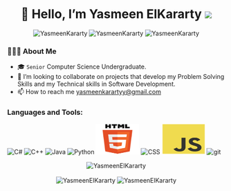 <h1 align="center">👋 Hello, I’m Yasmeen ElKararty 
  <a href="https://www.linkedin.com/in/yasmeenelkararty/"><img src="https://img.shields.io/badge/linkedin-%230177B5?style=flat&logo=linkedin&logoColor=white"/></a> 
</h1>

<p align="center"> <img src="https://komarev.com/ghpvc/?username=YasmeenKararty&label=Profile%20views&color=0e75b6&style=flat" alt="YasmeenKararty" />
		   <img src="https://badges.pufler.dev/repos/YasmeenKararty" alt="YasmeenKararty" />
		   <img src="https://img.shields.io/github/followers/YasmeenKararty?label=Followers" alt="YasmeenKararty" />
</p>


<h3> 👨🏻‍💻 About Me </h3>

- 🎓 `Senior` Computer Science Undergraduate.
- 🔭  I’m looking to collaborate on projects that develop my Problem Solving Skills and my Technical skills in Software Development.
- 📫 How to reach me yasmeenkarartyy@gmail.com


<h3 align="left">Languages and Tools:</h3>
<p align="left"> 
  <img src="https://cdn.svgporn.com/logos/c-sharp.svg" alt="C#" width="100" height="70"/> 
  <img  src="https://cdn.worldvectorlogo.com/logos/c.svg" alt="C++" width="100" height="70"/> 
  <img src="https://www.vectorlogo.zone/logos/java/java-ar21.svg" alt="Java" width="100" height="70"/> 
  <img src="https://www.vectorlogo.zone/logos/python/python-ar21.svg" alt="Python" width="100" height="70"/> 
  <img src="https://raw.githubusercontent.com/devicons/devicon/master/icons/html5/html5-original-wordmark.svg" alt="html5"  width="100" height="70"/>
  <img src="https://www.vectorlogo.zone/logos/netlifyapp_watercss/netlifyapp_watercss-ar21.svg" alt="CSS" width="100" height="70"/> 
  <img src="https://raw.githubusercontent.com/devicons/devicon/master/icons/javascript/javascript-original.svg" alt="javascript" width="100" height="70"/> 
  <img src="https://www.vectorlogo.zone/logos/git-scm/git-scm-icon.svg" alt="git" width="100" height="70"/> 
</p>

<div align="center"><img align="center" src="https://github-readme-stats.vercel.app/api/top-langs?username=YasmeenKararty&show_icons=true&locale=en&layout=compact&theme=algolia" alt="YasmeenElKararty" /></div>

<br>

<div align="center">
<img float="center" src="https://github-readme-stats.vercel.app/api?username=YasmeenKararty&show_icons=true&locale=en&theme=algolia" alt="YasmeenElKararty" />
<img float="center" margin-left=5px src="https://github-readme-streak-stats.herokuapp.com/?user=YasmeenKararty&theme=algolia" alt="YasmeenElKararty" /></p>
</div>

<!---
  <summary><b>⚡ Recent GitHub Activity</b></summary>
  <br/>
   <a href="https://github.com/YasmeenKararty"><img alt="Yasmeen ElKararty's Activity Graph" src="https://activity-graph.herokuapp.com/graph?username=YasmeenKararty&custom_title=Yasmeen%ElKararty%27s%20Contribution%20Graph&theme=react-dark" /></a>
  <br/>


<br/>

### :trophy: Git profile Trophies

<p align="center"> <a href="https://github.com/ryo-ma/github-profile-trophy"><img src="https://github-profile-trophy.vercel.app/?username=YasmeenKararty&layout=compact&theme=algolia" alt="YasmeenKararty" /></a> </p>
--->


<!---- 👋 Hi, I’m @YasmeenKararty
- 👀 I’m interested in programming and developing softwares and applications.
- 🌱 I’m currently learning Computer Science at Ain Shams University.
- 💞️ I’m looking to collaborate on various projects.
- 📫 How to reach me, send an email to yasmeenkarartyy@gmail.com
--->
<!---
YasmeenKararty/YasmeenKararty is a ✨ special ✨ repository because its `README.md` (this file) appears on your GitHub profile.
You can click the Preview link to take a look at your changes.
--->
